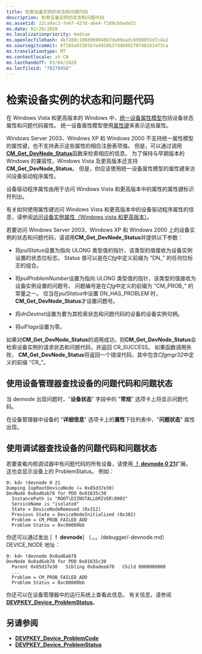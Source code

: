 ```yaml
---
title: 检索设备实例的状态和问题代码
description: 检索设备实例的状态和问题代码
ms.assetid: 22ca9ac2-fe67-427d-a6e4-f1d9cbbede52
ms.date: 02/28/2020
ms.localizationpriority: medium
ms.openlocfilehash: 4bf288c1068969048b7da09aadc8998855d7c4a2
ms.sourcegitcommit: 6f165a03303b7e4950b37d4b992f0f481b14f3ca
ms.translationtype: MT
ms.contentlocale: zh-CN
ms.lasthandoff: 03/04/2020
ms.locfileid: "78279450"
---
```

# <a name="retrieving-the-status-and-problem-code-for-a-device-instance"></a>检索设备实例的状态和问题代码


在 Windows Vista 和更高版本的 Windows 中，[统一设备属性模型](unified-device-property-model--windows-vista-and-later-.md)包括设备状态属性和问题代码属性。 统一设备属性模型使用[属性键](property-keys.md)来表示这些属性。

Windows Server 2003、Windows XP 和 Windows 2000 不支持统一属性模型的属性键，也不支持表示这些属性的相应注册表项值。 但是，可以通过调用[**CM_Get_DevNode_Status**](https://docs.microsoft.com/windows/desktop/api/cfgmgr32/nf-cfgmgr32-cm_get_devnode_status)函数来检索相应的信息。 为了保持与早期版本的 Windows 的兼容性，Windows Vista 及更高版本还支持**CM_Get_DevNode_Status**。 但是，你应该使用统一设备属性模型的属性键来访问设备驱动程序属性。

设备驱动程序属性由用于访问 Windows Vista 和更高版本中的属性的属性键标识符列出。

有关如何使用属性键访问 Windows Vista 和更高版本中的设备驱动程序属性的信息，请参阅[访问设备实例属性（Windows vista 和更高版本）](accessing-device-instance-properties--windows-vista-and-later-.md)。

若要访问 Windows Server 2003、Windows XP 和 Windows 2000 上的设备实例的状态和问题代码，请调用**CM_Get_DevNode_Status**并提供以下参数：

-   将*pulStatus*设置为指向 ULONG 类型值的指针，该类型的值接收为设备实例设置的状态位标志。 Status 值可以是在*Cfg*中定义前缀为 "DN_" 的任何位标志的组合。

-   将*pulProblemNumber*设置为指向 ULONG 类型值的指针，该类型的值接收为设备实例设置的问题号。 问题编号是在*Cfg*中定义的前缀为 "CM_PROB_" 的常量之一。 仅当在*pulStatus*中设置 DN_HAS_PROBLEM 时， **CM_Get_DevNode_Status**才设置问题号。

-   将*dnDevInst*设置为要为其检索状态和问题代码的设备的设备实例句柄。

-   将*ulFlags*设置为零。

如果对**CM_Get_DevNode_Status**的调用成功，则**CM_Get_DevNode_Status**会检索设备实例的请求状态和问题代码，并返回 CR_SUCCESS。 如果函数调用失败， **CM_Get_DevNode_Status**将返回一个错误代码，其中包含*Cfgmgr32*中定义的前缀 "CR_"。

## <a name="using-device-manager-to-find-problem-code-and-problem-status-for-a-device"></a>使用设备管理器查找设备的问题代码和问题状态

当 devnode 出现问题时，"**设备状态**" 字段中的 "**常规**" 选项卡上将显示问题代码。

在设备管理器中设备的 "**详细信息**" 选项卡上的**属性**下拉列表中，"**问题状态**" 属性出现。

## <a name="using-the-debugger-to-find-problem-code-and-problem-status-for-a-device"></a>使用调试器查找设备的问题代码和问题状态

若要查看内核调试器中有问题代码的所有设备，请使用[ **！ devnode 0 21**](../debugger/-devnode.md)扩展。 这也会显示设备上的 ProblemStatus。 例如：

```
0: kd> !devnode 0 21
Dumping IopRootDeviceNode (= 0x85d37e30)
DevNode 0x8ad6ab78 for PDO 0x81635c30
  InstancePath is "ROOT\DIINSTALLDRIVER\0003"
  ServiceName is "isolated"
  State = DeviceNodeRemoved (0x312)
  Previous State = DeviceNodeInitialized (0x302)
  Problem = CM_PROB_FAILED_ADD
  Problem Status = 0xc00000bb
```

你还可以通过发出 [ **！ devnode**] （.。。/debugger/-devnode.md） DEVICE_NODE 地址：

```
0: kd> !devnode 0x8ad6ab78 
DevNode 0x8ad6ab78 for PDO 0x81635c30
  Parent 0x85d37e30   Sibling 0x8adee670   Child 0000000000   
  ...
  Problem = CM_PROB_FAILED_ADD
  Problem Status = 0xc00000bb
```

你还可以在设备管理器中的运行系统上查看此信息。 有关信息，请参阅[**DEVPKEY_Device_ProblemStatus**](devpkey-device-problemstatus.md)。

## <a name="see-also"></a>另请参阅
 
* [**DEVPKEY_Device_ProblemCode**](devpkey-device-problemcode.md)
* [**DEVPKEY_Device_ProblemStatus**](devpkey-device-problemstatus.md)

